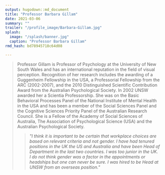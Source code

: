 ```yaml
---
output: hugodown::md_document
title: "Professor Barbara Gillam"
date: 2021-03-06
summary: ""
trailer: "/profile_image/Barbara-Gillam.jpg"
splash:
  image: "/splash/banner.jpg"
  caption: "Professor Barbara Gillam"
rmd_hash: bd78945718c64d08

---
```


> Professor Gillam is Professor of Psychology at the University of New South Wales and has an international reputation in the field of visual perception. Recognition of her research includes the awarding of a Guggenheim Fellowship in the USA, a Professorial Fellowship from the ARC (2002-2007), and the 2010 Distinguished Scientific Contribution Award from the Australian Psychological Society. In 2002 UNSW awarded her a Scientia Professorship. She was on the Basic Behavioral Processes Panel of the National Institute of Mental Health in the USA and has been a member of the Social Sciences Panel and the Cognitive Sciences Priority Panel of the Australian Research Council. She is a Fellow of the Academy of Social Sciences of Australia, The Association of Psychological Science (USA) and the Australian Psychological Society.
> <blockquote>
> <p>
> <i>"I think it is important to be certain that workplace choices are based on relevant criteria and not gender. I have had tenured positions in the UK the US and Australia and have been Head of Department in the last two countries. I was too junior in the UK. I do not think gender was a factor in the appointments or headships but one can never be sure. I was hired to be Head at UNSW from an overseas position."</i>
> </p>
> </blockquote>

